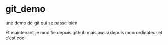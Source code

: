# git_demo
une demo de git qui se passe bien

Et maintenant je modifie depuis github
mais aussi depuis mon ordinateur et c'est cool
